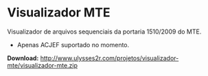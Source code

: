 # Visualizador MTE

Visualizador de arquivos sequenciais da portaria 1510/2009 do MTE.

- Apenas ACJEF suportado no momento.

**Download:** http://www.ulysses2r.com/projetos/visualizador-mte/visualizador-mte.zip
